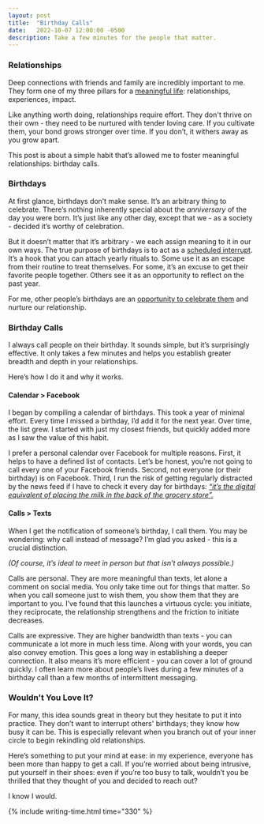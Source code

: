 ```yaml
---
layout: post
title:  "Birthday Calls"
date:   2022-10-07 12:00:00 -0500
description: Take a few minutes for the people that matter.
---
```


### Relationships

Deep connections with friends and family are incredibly important to me. They form one of my three pillars for a [meaningful life]({{site.url}}/why-i-quit-google): relationships, experiences, impact.

Like anything worth doing, relationships require effort. They don't thrive on their own - they need to be nurtured with tender loving care. If you cultivate them, your bond grows stronger over time. If you don’t, it withers away as you grow apart.

This post is about a simple habit that’s allowed me to foster meaningful relationships: birthday calls.

### Birthdays

At first glance, birthdays don’t make sense. It’s an arbitrary thing to celebrate. There’s nothing inherently special about the *anniversary* of the day you were born. It’s just like any other day, except that we - as a society - decided it’s worthy of celebration.

But it doesn’t matter that it’s arbitrary - we each assign meaning to it in our own ways. The true purpose of birthdays is to act as a [scheduled interrupt]({{site.url}}/scheduled-interrupts). It’s a hook that you can attach yearly rituals to. Some use it as an escape from their routine to treat themselves. For some, it’s an excuse to get their favorite people together. Others see it as an opportunity to reflect on the past year.

For me, other people’s birthdays are an [opportunity to celebrate them]({{site.url}}/don't-wait-to-celebrate) and nurture our relationship.

### Birthday Calls

I always call people on their birthday. It sounds simple, but it’s surprisingly effective. It only takes a few minutes and helps you establish greater breadth and depth in your relationships.

Here’s how I do it and why it works.

#### Calendar > Facebook

I began by compiling a calendar of birthdays. This took a year of minimal effort. Every time I missed a birthday, I’d add it for the next year. Over time, the list grew. I started with just my closest friends, but quickly added more as I saw the value of this habit.

I prefer a personal calendar over Facebook for multiple reasons. First, it helps to have a defined list of contacts. Let’s be honest, you’re not going to call every one of your Facebook friends. Second, not everyone (or their birthday) is on Facebook. Third, I run the risk of getting regularly distracted by the news feed if I have to check it every day for birthdays: [*“it’s the digital equivalent of placing the milk in the back of the grocery store”.*]({{site.url}}/feeds-considered-harmful)

#### Calls > Texts

When I get the notification of someone’s birthday, I call them. You may be wondering: why call instead of message? I’m glad you asked - this is a crucial distinction. 

*(Of course, it’s ideal to meet in person but that isn’t always possible.)*

Calls are personal. They are more meaningful than texts, let alone a comment on social media. You only take time out for things that matter. So when you call someone just to wish them, you show them that they are important to you. I’ve found that this launches a virtuous cycle: you initiate, they reciprocate, the relationship strengthens and the friction to initiate decreases.

Calls are expressive. They are higher bandwidth than texts - you can communicate a lot more in much less time. Along with your words, you can also convey emotion. This goes a long way in establishing a deeper connection. It also means it’s more efficient - you can cover a lot of ground quickly. I often learn more about people’s lives during a few minutes of a birthday call than a few months of intermittent messaging.

### Wouldn't You Love It?

For many, this idea sounds great in theory but they hesitate to put it into practice. They don’t want to interrupt others' birthdays; they know how busy it can be. This is especially relevant when you branch out of your inner circle to begin rekindling old relationships.

Here’s something to put your mind at ease: in my experience, everyone has been more than happy to get a call. If you’re worried about being intrusive, put yourself in their shoes: even if you’re too busy to talk, wouldn’t you be thrilled that they thought of you and decided to reach out?

I know I would.

{% include writing-time.html time="330" %}
